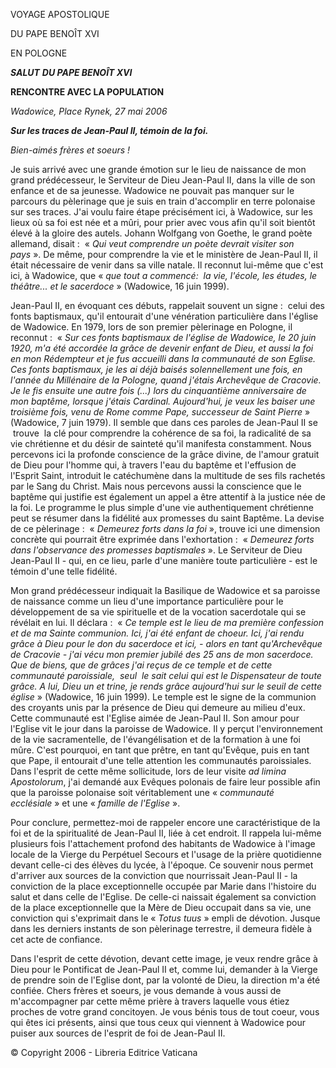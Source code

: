 VOYAGE APOSTOLIQUE

DU PAPE BENOÎT XVI

EN POLOGNE

***SALUT*** ***DU PAPE BENOÎT XVI***

**RENCONTRE AVEC LA POPULATION**

*Wadowice, Place Rynek, 27 mai 2006*

***Sur les traces de Jean-Paul II, témoin de la foi.***

*Bien-aimés frères et soeurs !*

Je suis arrivé avec une grande émotion sur le lieu de naissance de mon grand prédécesseur, le Serviteur de Dieu Jean-Paul II, dans la ville de son enfance et de sa jeunesse. Wadowice ne pouvait pas manquer sur le parcours du pèlerinage que je suis en train d'accomplir en terre polonaise sur ses traces. J'ai voulu faire étape précisément ici, à Wadowice, sur les lieux où sa foi est née et a mûri, pour prier avec vous afin qu'il soit bientôt élevé à la gloire des autels. Johann Wolfgang von Goethe, le grand poète allemand, disait :  « *Qui veut comprendre un poète devrait visiter son pays* ». De même, pour comprendre la vie et le ministère de Jean-Paul II, il était nécessaire de venir dans sa ville natale. Il reconnut lui-même que c'est ici, à Wadowice, que « *que tout a commencé:  la vie, l'école, les études, le théâtre... et le sacerdoce* » (Wadowice, 16 juin 1999).

Jean-Paul II, en évoquant ces débuts, rappelait souvent un signe :  celui des fonts baptismaux, qu'il entourait d'une vénération particulière dans l'église de Wadowice. En 1979, lors de son premier pèlerinage en Pologne, il reconnut :  « *Sur ces fonts baptismaux de l'église de Wadowice, le 20 juin 1920, m'a été accordée la grâce de devenir enfant de Dieu, et aussi la foi en mon Rédempteur et je fus accueilli dans la communauté de son Eglise. Ces fonts baptismaux, je les ai déjà baisés solennellement une fois, en l'année du Millénaire de la Pologne, quand j'étais Archevêque de Cracovie. Je le fis ensuite une autre fois (...) lors du cinquantième anniversaire de mon baptême, lorsque j'étais Cardinal. Aujourd'hui, je veux les baiser une troisième fois, venu de Rome comme Pape, successeur de Saint Pierre* » (Wadowice, 7 juin 1979). Il semble que dans ces paroles de Jean-Paul II se  trouve  la clé pour comprendre la cohérence de sa foi, la radicalité de sa vie chrétienne et du désir de sainteté qu'il manifesta constamment. Nous percevons ici la profonde conscience de la grâce divine, de l'amour gratuit de Dieu pour l'homme qui, à travers l'eau du baptême et l'effusion de l'Esprit Saint, introduit le catéchumène dans la multitude de ses fils rachetés par le Sang du Christ. Mais nous percevons aussi la conscience que le baptême qui justifie est également un appel a être attentif à la justice née de la foi. Le programme le plus simple d'une vie authentiquement chrétienne peut se résumer dans la fidélité aux promesses du saint Baptême. La devise de ce pèlerinage :  « *Demeurez forts dans la foi* », trouve ici une dimension concrète qui pourrait être exprimée dans l'exhortation :  « *Demeurez forts dans l'observance des promesses baptismales* ». Le Serviteur de Dieu Jean-Paul II - qui, en ce lieu, parle d'une manière toute particulière - est le témoin d'une telle fidélité.

Mon grand prédécesseur indiquait la Basilique de Wadowice et sa paroisse de naissance comme un lieu d'une importance particulière pour le développement de sa vie spirituelle et de la vocation sacerdotale qui se révélait en lui. Il déclara :  « *Ce temple est le lieu de ma première confession et de ma Sainte communion. Ici, j'ai été enfant de choeur. Ici, j'ai rendu grâce à Dieu pour le don du sacerdoce et ici, - alors en tant qu'Archevêque de Cracovie - j'ai vécu mon premier jubilé des 25 ans de mon sacerdoce. Que de biens, que de grâces j'ai reçus de ce temple et de cette communauté paroissiale,  seul  le sait celui qui est le Dispensateur de toute grâce. A lui, Dieu un et trine, je rends grâce aujourd'hui sur le seuil de cette église* » (Wadowice, 16 juin 1999). Le temple est le signe de la communion des croyants unis par la présence de Dieu qui demeure au milieu d'eux. Cette communauté est l'Eglise aimée de Jean-Paul II. Son amour pour l'Eglise vit le jour dans la paroisse de Wadowice. Il y perçut l'environnement de la vie sacramentelle, de l'évangélisation et de la formation à une foi mûre. C'est pourquoi, en tant que prêtre, en tant qu'Evêque, puis en tant que Pape, il entourait d'une telle attention les communautés paroissiales. Dans l'esprit de cette même sollicitude, lors de leur visite *ad limina Apostolorum*, j'ai demandé aux Evêques polonais de faire leur possible afin que la paroisse polonaise soit véritablement une « *communauté ecclésiale* » et une « *famille de l'Eglise* ».

Pour conclure, permettez-moi de rappeler encore une caractéristique de la foi et de la spiritualité de Jean-Paul II, liée à cet endroit. Il rappela lui-même plusieurs fois l'attachement profond des habitants de Wadowice à l'image locale de la Vierge du Perpétuel Secours et l'usage de la prière quotidienne devant celle-ci des élèves du lycée, à l'époque. Ce souvenir nous permet d'arriver aux sources de la conviction que nourrissait Jean-Paul II - la conviction de la place exceptionnelle occupée par Marie dans l'histoire du salut et dans celle de l'Eglise. De celle-ci naissait également sa conviction de la place exceptionnelle que la Mère de Dieu occupait dans sa vie, une conviction qui s'exprimait dans le « *Totus tuus* » empli de dévotion. Jusque dans les derniers instants de son pèlerinage terrestre, il demeura fidèle à cet acte de confiance.

Dans l'esprit de cette dévotion, devant cette image, je veux rendre grâce à Dieu pour le Pontificat de Jean-Paul II et, comme lui, demander à la Vierge de prendre soin de l'Eglise dont, par la volonté de Dieu, la direction m'a été confiée. Chers frères et soeurs, je vous demande à vous aussi de m'accompagner par cette même prière à travers laquelle vous étiez proches de votre grand concitoyen. Je vous bénis tous de tout coeur, vous qui êtes ici présents, ainsi que tous ceux qui viennent à Wadowice pour puiser aux sources de l'esprit de foi de Jean-Paul II.

© Copyright 2006 - Libreria Editrice Vaticana
